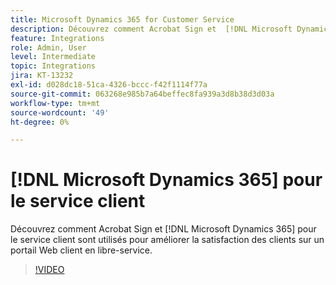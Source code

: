 ```yaml
---
title: Microsoft Dynamics 365 for Customer Service
description: Découvrez comment Acrobat Sign et  [!DNL Microsoft Dynamics 365] pour le service clientèle sont utilisés pour améliorer la satisfaction client sur un portail Web client en libre-service
feature: Integrations
role: Admin, User
level: Intermediate
topic: Integrations
jira: KT-13232
exl-id: d028dc18-51ca-4326-bccc-f42f1114f77a
source-git-commit: 063268e985b7a64beffec8fa939a3d8b38d3d03a
workflow-type: tm+mt
source-wordcount: '49'
ht-degree: 0%

---
```


# [!DNL Microsoft Dynamics 365] pour le service client

Découvrez comment Acrobat Sign et [!DNL Microsoft Dynamics 365] pour le service client sont utilisés pour améliorer la satisfaction des clients sur un portail Web client en libre-service.

>[!VIDEO](https://video.tv.adobe.com/v/3422046?quality=12&learn=on&hidetitle=true)
